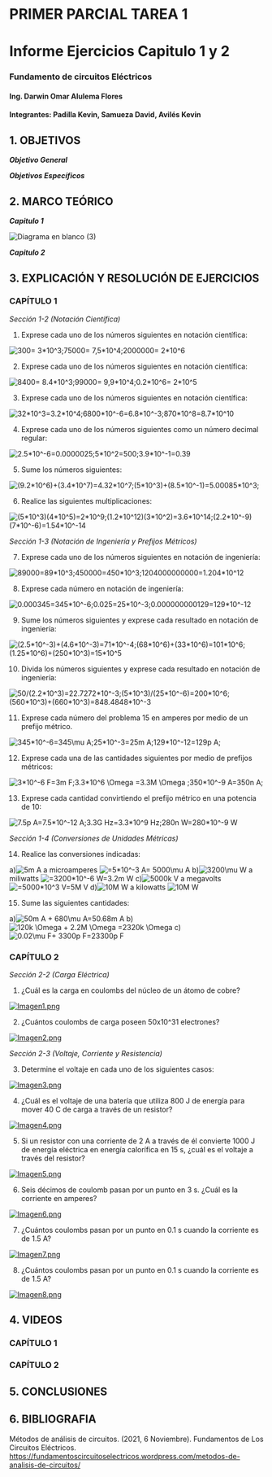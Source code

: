 # PRIMER PARCIAL TAREA 1


# Informe Ejercicios Capitulo 1 y 2
### Fundamento de circuitos Eléctricos 
#### Ing. Darwin Omar Alulema Flores

#### Integrantes: Padilla Kevin, Samueza David, Avilés Kevin


## 1. OBJETIVOS
***Objetivo General***



 ***Objetivos Específicos***

## 2. MARCO TEÓRICO
***Capitulo 1***

 ![Diagrama en blanco (3)](https://user-images.githubusercontent.com/93794279/140619890-bee33b6a-8136-4b49-a34e-707e47491a6a.png)
 

***Capitulo 2***
## 3. EXPLICACIÓN Y RESOLUCIÓN DE EJERCICIOS

### CAPÍTULO 1

*Sección 1-2 (Notación Científica)*



1. Exprese cada uno de los números siguientes en notación científica: 
 
 <img src="https://latex.codecogs.com/svg.image?300=&space;3*10^3;75000=&space;7,5*10^4;2000000=&space;2*10^6&space;" title="300= 3*10^3;75000= 7,5*10^4;2000000= 2*10^6 " />

2. Exprese cada uno de los números siguientes en notación científica:

<img src="https://latex.codecogs.com/svg.image?8400=&space;8.4*10^3;99000=&space;9,9*10^4;0.2*10^6=&space;2*10^5&space;" title="8400= 8.4*10^3;99000= 9,9*10^4;0.2*10^6= 2*10^5 " />

3. Exprese cada uno de los números siguientes en notación científica:

<img src="https://latex.codecogs.com/svg.image?32*10^3=3.2*10^4;6800*10^-6=6.8*10^-3;870*10^8=8.7*10^10&space;" title="32*10^3=3.2*10^4;6800*10^-6=6.8*10^-3;870*10^8=8.7*10^10 " />

4. Exprese cada uno de los números siguientes como un número decimal regular:

<img src="https://latex.codecogs.com/svg.image?2.5*10^-6=0.0000025;5*10^2=500;3.9*10^-1=0.39&space;" title="2.5*10^-6=0.0000025;5*10^2=500;3.9*10^-1=0.39 " />

5. Sume los números siguientes:

<img src="https://latex.codecogs.com/svg.image?(9.2*10^6)&plus;(3.4*10^7)=4.32*10^7;(5*10^3)&plus;(8.5*10^-1)=5.00085*10^3;" title="(9.2*10^6)+(3.4*10^7)=4.32*10^7;(5*10^3)+(8.5*10^-1)=5.00085*10^3;" />

6.  Realice las siguientes multiplicaciones:

<img src="https://latex.codecogs.com/svg.image?(5*10^3)(4*10^5)=2*10^9;(1.2*10^12)(3*10^2)=3.6*10^14;(2.2*10^-9)(7*10^-6)=1.54*10^-14&space;" title="(5*10^3)(4*10^5)=2*10^9;(1.2*10^12)(3*10^2)=3.6*10^14;(2.2*10^-9)(7*10^-6)=1.54*10^-14 " />
 
 
 *Sección 1-3 (Notación de Ingeniería y Prefijos Métricos)*
 
7. Exprese cada uno de los números siguientes en notación de ingeniería:

<img src="https://latex.codecogs.com/svg.image?89000=89*10^3;450000=450*10^3;1204000000000=1.204*10^12&space;" title="89000=89*10^3;450000=450*10^3;1204000000000=1.204*10^12 " />

8. Exprese cada número en notación de ingeniería:

<img src="https://latex.codecogs.com/svg.image?0.000345=345*10^-6;0.025=25*10^-3;0.000000000129=129*10^-12&space;" title="0.000345=345*10^-6;0.025=25*10^-3;0.000000000129=129*10^-12 " />

9. Sume los números siguientes y exprese cada resultado en notación de ingeniería:

<img src="https://latex.codecogs.com/svg.image?(2.5*10^-3)&plus;(4.6*10^-3)=71*10^-4;(68*10^6)&plus;(33*10^6)=101*10^6;(1.25*10^6)&plus;(250*10^3)=15*10^5&space;" title="(2.5*10^-3)+(4.6*10^-3)=71*10^-4;(68*10^6)+(33*10^6)=101*10^6;(1.25*10^6)+(250*10^3)=15*10^5 " />

10. Divida los números siguientes y exprese cada resultado en notación de ingeniería:

<img src="https://latex.codecogs.com/svg.image?50/(2.2*10^3)=22.7272*10^-3;(5*10^3)/(25*10^-6)=200*10^6;(560*10^3)&plus;(660*10^3)=848.4848*10^-3" title="50/(2.2*10^3)=22.7272*10^-3;(5*10^3)/(25*10^-6)=200*10^6;(560*10^3)+(660*10^3)=848.4848*10^-3" />

11. Exprese cada número del problema 15 en amperes por medio de un prefijo métrico. 

<img src="https://latex.codecogs.com/svg.image?345*10^-6=345\mu&space;A;25*10^-3=25m&space;A;129*10^-12=129p&space;A;&space;" title="345*10^-6=345\mu A;25*10^-3=25m A;129*10^-12=129p A; " />

12. Exprese cada una de las cantidades siguientes por medio de prefijos métricos:

<img src="https://latex.codecogs.com/svg.image?3*10^-6&space;F=3m&space;F;3.3*10^6&space;\Omega&space;=3.3M&space;\Omega&space;;350*10^-9&space;A=350n&space;A;&space;" title="3*10^-6 F=3m F;3.3*10^6 \Omega =3.3M \Omega ;350*10^-9 A=350n A; " />

13. Exprese cada cantidad convirtiendo el prefijo métrico en una potencia de 10:

<img src="https://latex.codecogs.com/svg.image?7.5p&space;A=7.5*10^-12&space;A;3.3G&space;Hz=3.3*10^9&space;Hz;280n&space;W=280*10^-9&space;W&space;" title="7.5p A=7.5*10^-12 A;3.3G Hz=3.3*10^9 Hz;280n W=280*10^-9 W " />

*Sección 1-4 (Conversiones de Unidades Métricas)*
 
14. Realice las conversiones indicadas:

a)<img src="https://latex.codecogs.com/svg.image?5m&space;A&space;" title="5m A " /> a microamperes <img src="https://latex.codecogs.com/svg.image?=5*10^-3&space;A=&space;5000\mu&space;&space;A" title="=5*10^-3 A= 5000\mu A" />
b)<img src="https://latex.codecogs.com/svg.image?3200\mu&space;W" title="3200\mu W" /> a miliwatts <img src="https://latex.codecogs.com/svg.image?=3200*10^-6&space;W=3.2m&space;W" title="=3200*10^-6 W=3.2m W" />
c)<img src="https://latex.codecogs.com/svg.image?5000k&space;V" title="5000k V" /> a megavolts <img src="https://latex.codecogs.com/svg.image?=5000*10^3&space;V=5M&space;V" title="=5000*10^3 V=5M V" />
d)<img src="https://latex.codecogs.com/svg.image?10M&space;W" title="10M W" /> a kilowatts <img src="https://latex.codecogs.com/svg.image?10M&space;W" title="10M W" />

15. Sume las siguientes cantidades:

a)<img src="https://latex.codecogs.com/svg.image?50m&space;A&space;&plus;&space;680\mu&space;A=50.68m&space;A" title="50m A + 680\mu A=50.68m A" />
b)<img src="https://latex.codecogs.com/svg.image?120k&space;\Omega&space;&space;&plus;&space;2.2M&space;\Omega&space;=2320k&space;\Omega&space;" title="120k \Omega + 2.2M \Omega =2320k \Omega " />
c)<img src="https://latex.codecogs.com/svg.image?0.02\mu&space;F&plus;&space;3300p&space;F=23300p&space;F&space;" title="0.02\mu F+ 3300p F=23300p F " />

### CAPÍTULO 2

*Sección 2-2 (Carga Eléctrica)*


1. ¿Cuál es la carga en coulombs del núcleo de un átomo de cobre?

[![Imagen1.png](https://i.postimg.cc/TwvFsFRQ/Imagen1.png)](https://postimg.cc/yJnLgf3S)

2. ¿Cuántos coulombs de carga poseen 50x10^31 electrones?

[![Imagen2.png](https://i.postimg.cc/ryrNhjsZ/Imagen2.png)](https://postimg.cc/xq9m8KKL)

*Sección 2-3 (Voltaje, Corriente y Resistencia)*

3. Determine el voltaje en cada uno de los siguientes casos:

[![Imagen3.png](https://i.postimg.cc/SNw0BDfX/Imagen3.png)](https://postimg.cc/KRrsL7VF)

4. ¿Cuál es el voltaje de una batería que utiliza 800 J de energía para mover 40 C de carga a través de un resistor?

[![Imagen4.png](https://i.postimg.cc/BbThRBSF/Imagen4.png)](https://postimg.cc/Wq46krJp)

5. Si un resistor con una corriente de 2 A a través de él convierte 1000 J de energía eléctrica en energía calorífica en 15 s, ¿cuál es el voltaje a través del resistor?

[![Imagen5.png](https://i.postimg.cc/7ZZkMf99/Imagen5.png)](https://postimg.cc/mtJJTZ01)

6. Seis décimos de coulomb pasan por un punto en 3 s. ¿Cuál es la corriente en amperes?

[![Imagen6.png](https://i.postimg.cc/6QsNsYwj/Imagen6.png)](https://postimg.cc/0zC4DGzD)

7. ¿Cuántos coulombs pasan por un punto en 0.1 s cuando la corriente es de 1.5 A?

[![Imagen7.png](https://i.postimg.cc/bY5CFdqL/Imagen7.png)](https://postimg.cc/5jwSX4YF)

8. ¿Cuántos coulombs pasan por un punto en 0.1 s cuando la corriente es de 1.5 A?

[![Imagen8.png](https://i.postimg.cc/sDDWS4kN/Imagen8.png)](https://postimg.cc/t7w7GWC3)

## 4. VIDEOS
### CAPÍTULO 1

### CAPÍTULO 2

## 5. CONCLUSIONES

## 6. BIBLIOGRAFIA
Métodos de análisis de circuitos. (2021, 6 Noviembre). Fundamentos de Los Circuitos Eléctricos. https://fundamentoscircuitoselectricos.wordpress.com/metodos-de-analisis-de-circuitos/
